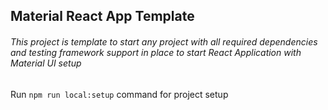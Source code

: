 ## Material React App Template

###### This project is template to start any project with all required dependencies and testing framework support in place to start React Application with Material UI setup

Run `npm run local:setup` command for project setup

